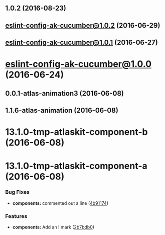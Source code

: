 <a name="1.0.2"></a>
## 1.0.2 (2016-08-23)



<a name="eslint-config-ak-cucumber@1.0.2"></a>
## eslint-config-ak-cucumber@1.0.2 (2016-06-29)



<a name="eslint-config-ak-cucumber@1.0.1"></a>
## eslint-config-ak-cucumber@1.0.1 (2016-06-27)



<a name="eslint-config-ak-cucumber@1.0.0"></a>
# eslint-config-ak-cucumber@1.0.0 (2016-06-24)



<a name="0.0.1-atlas-animation3"></a>
## 0.0.1-atlas-animation3 (2016-06-08)



<a name="1.1.6-atlas-animation"></a>
## 1.1.6-atlas-animation (2016-06-08)



<a name="13.1.0-tmp-atlaskit-component-b"></a>
# 13.1.0-tmp-atlaskit-component-b (2016-06-08)



<a name="13.1.0-tmp-atlaskit-component-a"></a>
# 13.1.0-tmp-atlaskit-component-a (2016-06-08)


### Bug Fixes

* **components:** commented out a line ([4b91174](https://bitbucket.org/atlassian/atlaskit/commits/4b91174))


### Features

* **components:** Add an ! mark ([2b7bdb0](https://bitbucket.org/atlassian/atlaskit/commits/2b7bdb0))



